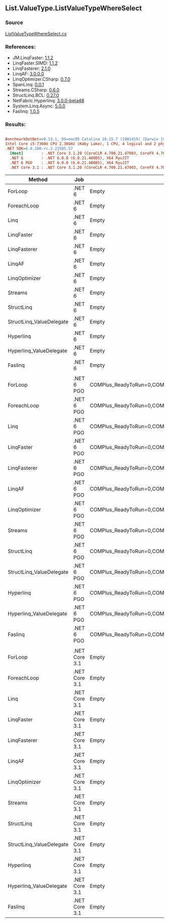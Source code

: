 ﻿## List.ValueType.ListValueTypeWhereSelect

### Source
[ListValueTypeWhereSelect.cs](../LinqBenchmarks/List/ValueType/ListValueTypeWhereSelect.cs)

### References:
- JM.LinqFaster: [1.1.2](https://www.nuget.org/packages/JM.LinqFaster/1.1.2)
- LinqFaster.SIMD: [1.1.2](https://www.nuget.org/packages/LinqFaster.SIMD/1.0.3)
- LinqFasterer: [2.1.0](https://www.nuget.org/packages/LinqFasterer/2.1.0)
- LinqAF: [3.0.0.0](https://www.nuget.org/packages/LinqAF/3.0.0.0)
- LinqOptimizer.CSharp: [0.7.0](https://www.nuget.org/packages/LinqOptimizer.CSharp/0.7.0)
- SpanLinq: [0.0.1](https://www.nuget.org/packages/SpanLinq/0.0.1)
- Streams.CSharp: [0.6.0](https://www.nuget.org/packages/Streams.CSharp/0.6.0)
- StructLinq.BCL: [0.27.0](https://www.nuget.org/packages/StructLinq/0.27.0)
- NetFabric.Hyperlinq: [3.0.0-beta48](https://www.nuget.org/packages/NetFabric.Hyperlinq/3.0.0-beta48)
- System.Linq.Async: [5.0.0](https://www.nuget.org/packages/System.Linq.Async/5.0.0)
- Faslinq: [1.0.5](https://www.nuget.org/packages/Faslinq/1.0.5)

### Results:
``` ini

BenchmarkDotNet=v0.13.1, OS=macOS Catalina 10.15.7 (19H1419) [Darwin 19.6.0]
Intel Core i5-7360U CPU 2.30GHz (Kaby Lake), 1 CPU, 4 logical and 2 physical cores
.NET SDK=6.0.100-rc.2.21505.57
  [Host]        : .NET Core 3.1.20 (CoreCLR 4.700.21.47003, CoreFX 4.700.21.47101), X64 RyuJIT
  .NET 6        : .NET 6.0.0 (6.0.21.48005), X64 RyuJIT
  .NET 6 PGO    : .NET 6.0.0 (6.0.21.48005), X64 RyuJIT
  .NET Core 3.1 : .NET Core 3.1.20 (CoreCLR 4.700.21.47003, CoreFX 4.700.21.47101), X64 RyuJIT


```
|                   Method |           Job |                                                   EnvironmentVariables |       Runtime | Count |        Mean |     Error |    StdDev |         Ratio | RatioSD |   Gen 0 |   Gen 1 | Allocated |
|------------------------- |-------------- |----------------------------------------------------------------------- |-------------- |------ |------------:|----------:|----------:|--------------:|--------:|--------:|--------:|----------:|
|                  ForLoop |        .NET 6 |                                                                  Empty |      .NET 6.0 |   100 |    992.5 ns |   4.28 ns |   3.79 ns |      baseline |         |       - |       - |         - |
|              ForeachLoop |        .NET 6 |                                                                  Empty |      .NET 6.0 |   100 |  1,264.2 ns |   3.18 ns |   2.82 ns |  1.27x slower |   0.01x |       - |       - |         - |
|                     Linq |        .NET 6 |                                                                  Empty |      .NET 6.0 |   100 |  1,964.7 ns |  15.09 ns |  12.60 ns |  1.98x slower |   0.01x |  0.1793 |       - |     376 B |
|               LinqFaster |        .NET 6 |                                                                  Empty |      .NET 6.0 |   100 |  2,416.1 ns |  15.72 ns |  14.71 ns |  2.43x slower |   0.02x |  3.8605 |       - |   8,088 B |
|             LinqFasterer |        .NET 6 |                                                                  Empty |      .NET 6.0 |   100 |  2,784.5 ns |  24.88 ns |  22.05 ns |  2.81x slower |   0.02x |  6.4087 |       - |  13,416 B |
|                   LinqAF |        .NET 6 |                                                                  Empty |      .NET 6.0 |   100 |  2,940.3 ns |   8.71 ns |   8.15 ns |  2.96x slower |   0.01x |       - |       - |         - |
|            LinqOptimizer |        .NET 6 |                                                                  Empty |      .NET 6.0 |   100 | 10,485.9 ns | 180.96 ns | 169.27 ns | 10.55x slower |   0.19x | 62.4847 |       - | 134,925 B |
|                  Streams |        .NET 6 |                                                                  Empty |      .NET 6.0 |   100 |  3,161.9 ns |  14.98 ns |  13.28 ns |  3.19x slower |   0.02x |  0.4768 |       - |   1,000 B |
|               StructLinq |        .NET 6 |                                                                  Empty |      .NET 6.0 |   100 |  1,277.9 ns |   3.54 ns |   3.31 ns |  1.29x slower |   0.01x |  0.0343 |       - |      72 B |
| StructLinq_ValueDelegate |        .NET 6 |                                                                  Empty |      .NET 6.0 |   100 |  1,086.5 ns |   1.21 ns |   0.95 ns |  1.10x slower |   0.00x |       - |       - |         - |
|                Hyperlinq |        .NET 6 |                                                                  Empty |      .NET 6.0 |   100 |  1,653.3 ns |   4.70 ns |   4.17 ns |  1.67x slower |   0.01x |       - |       - |         - |
|  Hyperlinq_ValueDelegate |        .NET 6 |                                                                  Empty |      .NET 6.0 |   100 |  1,233.7 ns |  12.07 ns |  11.29 ns |  1.24x slower |   0.01x |       - |       - |         - |
|                  Faslinq |        .NET 6 |                                                                  Empty |      .NET 6.0 |   100 |  2,438.8 ns |  20.29 ns |  18.98 ns |  2.46x slower |   0.02x |  3.8605 |       - |   8,088 B |
|                          |               |                                                                        |               |       |             |           |           |               |         |         |         |           |
|                  ForLoop |    .NET 6 PGO | COMPlus_ReadyToRun=0,COMPlus_TC_QuickJitForLoops=1,COMPlus_TieredPGO=1 |      .NET 6.0 |   100 |    955.9 ns |   2.82 ns |   2.64 ns |      baseline |         |       - |       - |         - |
|              ForeachLoop |    .NET 6 PGO | COMPlus_ReadyToRun=0,COMPlus_TC_QuickJitForLoops=1,COMPlus_TieredPGO=1 |      .NET 6.0 |   100 |  1,206.1 ns |   3.46 ns |   3.23 ns |  1.26x slower |   0.00x |       - |       - |         - |
|                     Linq |    .NET 6 PGO | COMPlus_ReadyToRun=0,COMPlus_TC_QuickJitForLoops=1,COMPlus_TieredPGO=1 |      .NET 6.0 |   100 |  1,707.4 ns |   5.97 ns |   5.59 ns |  1.79x slower |   0.01x |  0.1793 |       - |     376 B |
|               LinqFaster |    .NET 6 PGO | COMPlus_ReadyToRun=0,COMPlus_TC_QuickJitForLoops=1,COMPlus_TieredPGO=1 |      .NET 6.0 |   100 |  2,427.3 ns |  27.32 ns |  24.22 ns |  2.54x slower |   0.03x |  3.8605 |       - |   8,088 B |
|             LinqFasterer |    .NET 6 PGO | COMPlus_ReadyToRun=0,COMPlus_TC_QuickJitForLoops=1,COMPlus_TieredPGO=1 |      .NET 6.0 |   100 |  2,721.0 ns |  17.40 ns |  16.27 ns |  2.85x slower |   0.02x |  6.4087 |       - |  13,416 B |
|                   LinqAF |    .NET 6 PGO | COMPlus_ReadyToRun=0,COMPlus_TC_QuickJitForLoops=1,COMPlus_TieredPGO=1 |      .NET 6.0 |   100 |  2,216.1 ns |  19.99 ns |  18.70 ns |  2.32x slower |   0.02x |       - |       - |         - |
|            LinqOptimizer |    .NET 6 PGO | COMPlus_ReadyToRun=0,COMPlus_TC_QuickJitForLoops=1,COMPlus_TieredPGO=1 |      .NET 6.0 |   100 | 10,492.1 ns | 180.33 ns | 168.68 ns | 10.98x slower |   0.19x | 62.4695 |  0.0153 | 134,925 B |
|                  Streams |    .NET 6 PGO | COMPlus_ReadyToRun=0,COMPlus_TC_QuickJitForLoops=1,COMPlus_TieredPGO=1 |      .NET 6.0 |   100 |  2,772.5 ns |  10.08 ns |   9.43 ns |  2.90x slower |   0.02x |  0.4768 |       - |   1,000 B |
|               StructLinq |    .NET 6 PGO | COMPlus_ReadyToRun=0,COMPlus_TC_QuickJitForLoops=1,COMPlus_TieredPGO=1 |      .NET 6.0 |   100 |  1,194.2 ns |   3.85 ns |   3.42 ns |  1.25x slower |   0.00x |  0.0343 |       - |      72 B |
| StructLinq_ValueDelegate |    .NET 6 PGO | COMPlus_ReadyToRun=0,COMPlus_TC_QuickJitForLoops=1,COMPlus_TieredPGO=1 |      .NET 6.0 |   100 |    979.6 ns |   1.82 ns |   1.52 ns |  1.03x slower |   0.00x |       - |       - |         - |
|                Hyperlinq |    .NET 6 PGO | COMPlus_ReadyToRun=0,COMPlus_TC_QuickJitForLoops=1,COMPlus_TieredPGO=1 |      .NET 6.0 |   100 |  1,613.0 ns |   4.28 ns |   3.79 ns |  1.69x slower |   0.01x |       - |       - |         - |
|  Hyperlinq_ValueDelegate |    .NET 6 PGO | COMPlus_ReadyToRun=0,COMPlus_TC_QuickJitForLoops=1,COMPlus_TieredPGO=1 |      .NET 6.0 |   100 |  1,314.9 ns |   7.00 ns |   6.20 ns |  1.38x slower |   0.01x |       - |       - |         - |
|                  Faslinq |    .NET 6 PGO | COMPlus_ReadyToRun=0,COMPlus_TC_QuickJitForLoops=1,COMPlus_TieredPGO=1 |      .NET 6.0 |   100 |  2,444.0 ns |  23.10 ns |  21.61 ns |  2.56x slower |   0.02x |  3.8605 |       - |   8,088 B |
|                          |               |                                                                        |               |       |             |           |           |               |         |         |         |           |
|                  ForLoop | .NET Core 3.1 |                                                                  Empty | .NET Core 3.1 |   100 |  1,093.1 ns |   4.10 ns |   3.63 ns |      baseline |         |       - |       - |         - |
|              ForeachLoop | .NET Core 3.1 |                                                                  Empty | .NET Core 3.1 |   100 |  1,345.4 ns |   3.35 ns |   3.13 ns |  1.23x slower |   0.00x |       - |       - |         - |
|                     Linq | .NET Core 3.1 |                                                                  Empty | .NET Core 3.1 |   100 |  2,584.1 ns |  15.40 ns |  12.03 ns |  2.37x slower |   0.01x |  0.1793 |       - |     376 B |
|               LinqFaster | .NET Core 3.1 |                                                                  Empty | .NET Core 3.1 |   100 |  2,485.4 ns |  18.20 ns |  17.02 ns |  2.27x slower |   0.02x |  3.8605 |       - |   8,088 B |
|             LinqFasterer | .NET Core 3.1 |                                                                  Empty | .NET Core 3.1 |   100 |  2,756.1 ns |  50.98 ns |  45.20 ns |  2.52x slower |   0.04x |  6.4087 |       - |  13,416 B |
|                   LinqAF | .NET Core 3.1 |                                                                  Empty | .NET Core 3.1 |   100 |  4,042.8 ns |  10.56 ns |   8.25 ns |  3.70x slower |   0.01x |       - |       - |         - |
|            LinqOptimizer | .NET Core 3.1 |                                                                  Empty | .NET Core 3.1 |   100 | 11,766.3 ns | 232.49 ns | 480.14 ns | 10.80x slower |   0.38x | 63.8123 | 10.6354 | 134,933 B |
|                  Streams | .NET Core 3.1 |                                                                  Empty | .NET Core 3.1 |   100 |  3,447.7 ns |  21.07 ns |  18.68 ns |  3.15x slower |   0.02x |  0.4768 |       - |   1,000 B |
|               StructLinq | .NET Core 3.1 |                                                                  Empty | .NET Core 3.1 |   100 |  1,439.4 ns |   4.59 ns |   4.07 ns |  1.32x slower |   0.00x |  0.0343 |       - |      72 B |
| StructLinq_ValueDelegate | .NET Core 3.1 |                                                                  Empty | .NET Core 3.1 |   100 |  1,241.1 ns |   3.25 ns |   3.04 ns |  1.14x slower |   0.00x |       - |       - |         - |
|                Hyperlinq | .NET Core 3.1 |                                                                  Empty | .NET Core 3.1 |   100 |  1,954.9 ns |  11.57 ns |   9.66 ns |  1.79x slower |   0.01x |       - |       - |         - |
|  Hyperlinq_ValueDelegate | .NET Core 3.1 |                                                                  Empty | .NET Core 3.1 |   100 |  1,314.9 ns |   3.79 ns |   3.55 ns |  1.20x slower |   0.01x |       - |       - |         - |
|                  Faslinq | .NET Core 3.1 |                                                                  Empty | .NET Core 3.1 |   100 |  2,469.0 ns |  20.34 ns |  19.02 ns |  2.26x slower |   0.02x |  3.8605 |       - |   8,088 B |
